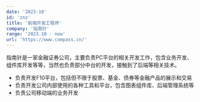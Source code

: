 ```yaml
---
date: '2023-10'
id: 'znz'
title: '前端开发工程师'
company: '指南针'
range: '2023.10 - now'
url: 'https://www.compass.cn/'
---
```


指南针是一家金融证券公司，主要负责PC平台的相关开发工作，包含业务开发、组件库开发等等，当然也负责部分中台的开发，接触到了后端等相关技术。

- 负责开发F10平台，包括但不限于股票、基金、债券等金融产品的展示和交易
- 负责开发公司内部使用的各种工具和平台，包含图表组件库、后端管理系统等
- 负责公司移动端的业务开发
